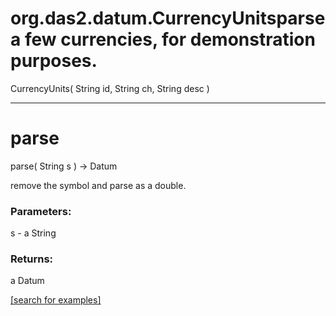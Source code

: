 # org.das2.datum.CurrencyUnitsparse a few currencies, for demonstration purposes.
CurrencyUnits( String id, String ch, String desc )


***
<a name="parse"></a>
# parse
parse( String s ) &rarr; Datum

remove the symbol and parse as a double.

### Parameters:
s - a String

### Returns:
a Datum


<a href="https://github.com/autoplot/dev/search?q=parse&unscoped_q=parse">[search for examples]</a>


